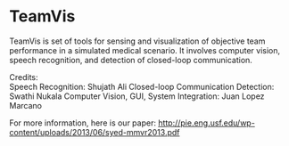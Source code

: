 # TeamVis
TeamVis is set of tools for sensing and visualization of objective team performance in a simulated medical scenario. 
It involves computer vision, speech recognition, and detection of closed-loop communication. 

Credits:  
Speech Recognition: Shujath Ali 
Closed-loop Communication Detection: Swathi Nukala 
Computer Vision, GUI, System Integration: Juan Lopez Marcano

For more information, here is our paper:
http://pie.eng.usf.edu/wp-content/uploads/2013/06/syed-mmvr2013.pdf
